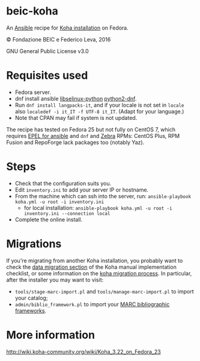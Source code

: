 # beic-koha

An [Ansible](http://www.ansible.com/) recipe for [Koha installation](https://koha-community.org/download-koha/) on Fedora.

© Fondazione BEIC e Federico Leva, 2016

GNU General Public License v3.0

# Requisites used

* Fedora server.
* dnf install ansible [libselinux-python](https://docs.ansible.com/ansible/intro_installation.html#managed-node-requirements) [python2-dnf](https://docs.ansible.com/ansible/dnf_module.html#requirements).
* Run `dnf install langpacks-it`, and if your locale is not set in `locale` also `localedef -i it_IT -f UTF-8 it_IT`. (Adapt for your language.)
* Note that CPAN may fail if system is not updated.

The recipe has tested on Fedora 25 but not fully on CentOS 7, which requires [EPEL for ansible](https://www.liquidweb.com/kb/how-to-install-ansible-on-centos-7-via-yum/) and `dnf` and [Zebra](http://www.indexdata.com/zebra/) RPMs: CentOS Plus, RPM Fusion and RepoForge lack packages too (notably Yaz).

# Steps

* Check that the configuration suits you.
* Edit `inventory.ini` to add your server IP or hostname.
* From the machine which can ssh into the server, run:
  `ansible-playbook koha.yml -u root -i inventory.ini`
  * for local installation: `ansible-playbook koha.yml -u root -i inventory.ini --connection local`
* Complete the online install.

# Migrations

If you're migrating from another Koha installation, you probably want to check the [data migration section](https://koha-community.org/manual/17.05/html/15_implementation_checklist.html#data-migration) of the Koha manual implementation checklist, or some information on the [koha migration process](http://opensource-ils.cci.utk.edu/content/koha-migration-process). In particular, after the installer you may want to visit:

* `tools/stage-marc-import.pl` and `tools/manage-marc-import.pl` to import your catalog;
* `admin/biblio_framework.pl` to import your [MARC bibliographic frameworks](https://koha-community.org/manual/17.05/html/02_administration.html#marc-bibliographic-frameworks-label).

# More information

http://wiki.koha-community.org/wiki/Koha_3.22_on_Fedora_23
